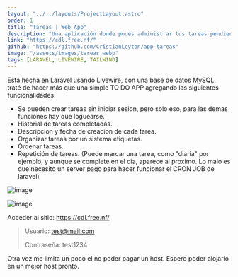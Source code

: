 ```yaml
---
layout: "../../layouts/ProjectLayout.astro"
order: 1
title: "Tareas | Web App"
description: "Una aplicación donde podes administrar tus tareas pendientes, consultar las completadas y organizarlas con un sistema de etiquetas."
link: "https://cdl.free.nf/"
github: "https://github.com/CristianLeyton/app-tareas"
image: "/assets/images/tareas.webp"
tags: [LARAVEL, LIVEWIRE, TAILWIND]
---
```


Esta hecha en Laravel usando Livewire, con una base de datos MySQL, traté de hacer más que una simple TO DO APP agregando las siguientes funcionalidades:

- Se pueden crear tareas sin iniciar sesion, pero solo eso, para las demas funciones hay que loguearse.
- Historial de tareas completadas.
- Descripcion y fecha de creacion de cada tarea.
- Organizar tareas por un sistema etiquetas.
- Ordenar tareas.
- Repetición de tareas. (Puede marcar una tarea, como "diaria" por ejemplo, y aunque se complete en el dia, aparece al proximo. Lo malo es que necesito un server pago para hacer funcionar el CRON JOB de laravel)

![image](https://github.com/user-attachments/assets/21d41794-325b-476d-8f2a-5e9a6a675d06)

![image](https://github.com/user-attachments/assets/4d1d906a-df22-496e-8689-9a0539fe4eb1)

Acceder al sitio:
<https://cdl.free.nf/>

> Usuario: <test@mail.com>
>
> Contraseña: test1234

Otra vez me limita un poco el no poder pagar un host. Espero poder alojarlo en un mejor host pronto.

